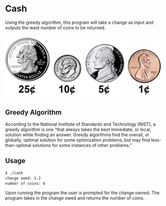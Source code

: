 # Cash

Using the greedy algorithm, this program will take a change as input and outputs the least number of coins to be returned.

![coins](/Snippets/C/coins.png)

## Greedy Algorithm

According to the National Institute of Standards and Technology (NIST), a greedy algorithm is one “that always takes the best immediate, or local, solution while finding an answer. Greedy algorithms find the overall, or globally, optimal solution for some optimization problems, but may find less-than-optimal solutions for some instances of other problems.”

## Usage

```bash
$ ./cash
change owed: 1.2
number of coins: 6
```

Upon running the program the user is prompted for the change owned. The program takes in the change owed and returns the number of coins.
